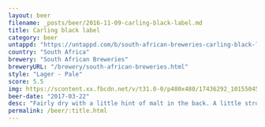 ```yaml
---
layout: beer
filename: _posts/beer/2016-11-09-carling-black-label.md
title: Carling black label
category: beer
untappd: "https://untappd.com/b/south-african-breweries-carling-black-label/206577"
country: "South Africa"
brewery: "South African Breweries"
breweryURL: "/brewery/south-african-breweries.html"
style: "Lager - Pale"
score: 5.5
img: https://scontent.xx.fbcdn.net/v/t31.0-0/p480x480/17436292_10155045841583745_8551257520253678084_o.jpg?_nc_cat=111&_nc_ohc=VpnVXVulKEQAQnhUXL0EZtCGGQ9hz-LVpl-Q4nZc6NPlYdZTkJ6oTTIvA&_nc_ht=scontent.xx&oh=5b9016f0464db364ee7d1acf5f5e74b8&oe=5E4AB5E0
beer-date: "2017-03-22"
desc: "Fairly dry with a little hint of malt in the back. A little stronger than most lagers which is nice. Easy drinking but it’s not an exciting beer"
permalink: /beer/:title.html
---
```

